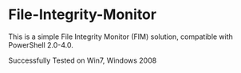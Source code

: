 # File-Integrity-Monitor
This is a simple File Integrity Monitor (FIM) solution, compatible with PowerShell 2.0-4.0.

Successfully Tested on Win7, Windows 2008
